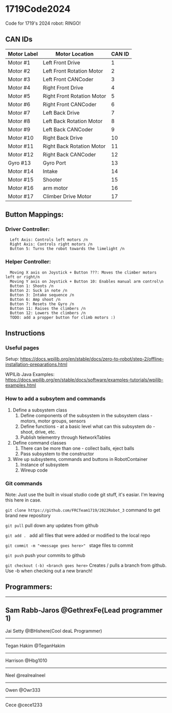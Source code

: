 # 1719Code2024
Code for 1719's 2024 robot: RINGO! 

## CAN IDs

| Motor Label   | Motor Location | CAN ID |
| ------------- | -------------- | ------ |
| Motor #1      | Left Front Drive     | 1      |
| Motor #2      | Left Front Rotation Motor    | 2      |
| Motor #3      | Left Front CANCoder    | 3      |
| Motor #4      | Right Front Drive    | 4      |
| Motor #5      | Right Front Rotation Motor       | 5      |
| Motor #6      | Right Front CANCoder       | 6      |
| Motor #7      | Left Back Drive    | 7      |
| Motor #8      | Left Back Rotation Motor | 8      |
| Motor #9      | Left Back CANCoder | 9    |
| Motor #10     | Right Back Drive |10      |
| Motor #11     | Right Back Rotation Motor |11      |
| Motor #12     | Right Back CANCoder |12      |
| Gyro #13     | Gyro Port |13      |
| Motor #14     | Intake |14      |
| Motor #15     | Shooter |15     |
| Motor #16     | arm motor |16      |
| Motor #17     | Climber Drive Motor | 17      |








## Button Mappings:
### Driver Controller: 
      Left Axis: Controls left motors /n
      Right Axis: Controls right motors /n
      Button 5: Turns the robot towards the limelight /n
### Helper Controller:
      Moving X axis on Joystick + Button ???: Moves the climber motors left or right/n
      Moving Y axis on Joystick + Button 10: Enables manual arm control\n
      Button 1: Shoots /n
      Button 2: Suck in note /n
      Button 3: Intake sequence /n
      Button 6: Amp shoot /n
      Button 7: Resets the Gyro /n
      Button 11: Raises the climbers /n
      Button 12: Lowers the climbers /n
      TODO: add a propper button for climb motors :)
      
      
      
      


## Instructions

### Useful pages
   Setup: https://docs.wpilib.org/en/stable/docs/zero-to-robot/step-2/offline-installation-preparations.html
   
   WPILib Java Examples: https://docs.wpilib.org/en/stable/docs/software/examples-tutorials/wpilib-examples.html
   

### How to add a subsytem and commands
   1. Define a subsystem class
         1. Define components of the subsystem in the subsystem class - motors, motor groups, sensors
         1. Define functions - at a basic level what can this subsystem do - shoot, drive, etc.
         1. Publish telementry through NetworkTables
   1. Define command classes
         1. There can be more than one - collect balls, eject balls
         2. Pass subsystem to the constructor
   1. Wire up subsystems, commands and buttons in RobotContainer
         1. Instance of subsystem
         2. Wireup code

### Git commands    

Note: Just use the built in visual studio code git stuff, it's easiar. I'm leaving this here in case.

```git clone https://github.com/FRCTeam1719/2022Robot_3``` command to get brand new repository

```git pull``` pull down any updates from github

```git add . ``` add all files that were added or modified to the local repo

```git commit -m "<message goes here>" ``` stage files to commit

```git push``` push your commits to github

```git checkout (-b) <branch goes here>``` Creates / pulls a branch from github. Use -b when checking out a new branch!

## Programmers:

------------------------------------------------------
Sam Rabb-Jaros  @GethrexFe(Lead programmer 1)
-------------------------------------------------------
Jai Setty @IBHishere(Cool deaL Programmer)
_______________________________________________________
Tegan Hakim @TeganHakim
_______________________________________________________
Harrison @Hbg1010 
_______________________________________________________
Neel @realrealneel
___________________________________________________
Owen @Owr333
_______________________________________________________
Cece @cece1233




